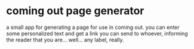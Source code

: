 # coming out page generator

a small app for generating a page for use in coming out. you can enter some personalized text
and get a link you can send to whoever, informing the reader that you are... well... any label, really.
